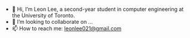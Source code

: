 - 👋 Hi, I’m Leon Lee, a second-year student in computer engineering at the University of Toronto.
- 💞️ I’m looking to collaborate on ...
- 📫 How to reach me: leonlee021@gmail.com

<!---
leonlee021/leonlee021 is a ✨ special ✨ repository because its `README.md` (this file) appears on your GitHub profile.
You can click the Preview link to take a look at your changes.
--->
